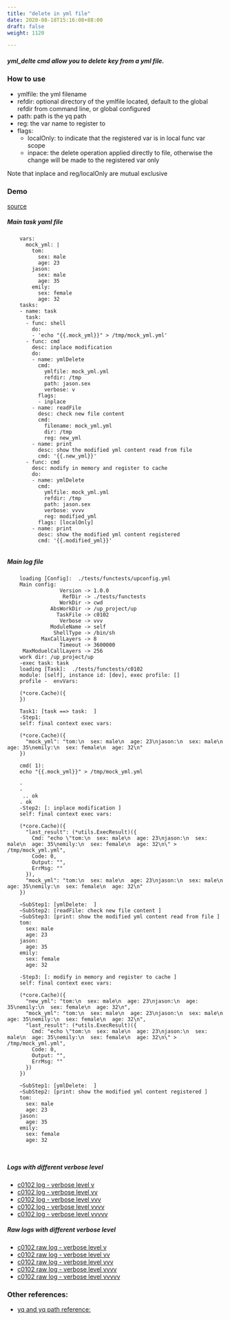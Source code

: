 ```yaml
---
title: "delete in yml file"
date: 2020-08-18T15:16:08+88:00
draft: false
weight: 1120

---
```


##### yml_delte cmd allow you to delete key from a yml file.


### How to use


* ymlfile: the yml filename
* refdir: optional directory of the ymlfile located, default to the global refdir from command line, or global configured
* path: path is the yq path
* reg: the var name to register to
* flags:
  * localOnly: to indicate that the registered var is in local func var scope
  * inpace: the delete operation applied directly to file, otherwise the change will be made to the registered var only

Note that inplace and reg/localOnly are mutual exclusive











### Demo








[source](https://github.com/upcmd/up/blob/master/tests/functests/c0102.yml)

##### Main task yaml file
```
    vars:
      mock_yml: |
        tom:
          sex: male
          age: 23
        jason:
          sex: male
          age: 35
        emily:
          sex: female
          age: 32
    tasks:
    - name: task
      task:
      - func: shell
        do:
        - 'echo "{{.mock_yml}}" > /tmp/mock_yml.yml'
      - func: cmd
        desc: inplace modification
        do:
        - name: ymlDelete
          cmd:
            ymlfile: mock_yml.yml
            refdir: /tmp
            path: jason.sex
            verbose: v
          flags:
          - inplace
        - name: readFile
          desc: check new file content
          cmd:
            filename: mock_yml.yml
            dir: /tmp
            reg: new_yml
        - name: print
          desc: show the modified yml content read from file
          cmd: '{{.new_yml}}'
      - func: cmd
        desc: modify in memory and register to cache
        do:
        - name: ymlDelete
          cmd:
            ymlfile: mock_yml.yml
            refdir: /tmp
            path: jason.sex
            verbose: vvvv
            reg: modified_yml
          flags: [localOnly]
        - name: print
          desc: show the modified yml content registered
          cmd: '{{.modified_yml}}'
    
```
##### Main log file
```
    loading [Config]:  ./tests/functests/upconfig.yml
    Main config:
                 Version -> 1.0.0
                  RefDir -> ./tests/functests
                 WorkDir -> cwd
              AbsWorkDir -> /up_project/up
                TaskFile -> c0102
                 Verbose -> vvv
              ModuleName -> self
               ShellType -> /bin/sh
           MaxCallLayers -> 8
                 Timeout -> 3600000
     MaxModuelCallLayers -> 256
    work dir: /up_project/up
    -exec task: task
    loading [Task]:  ./tests/functests/c0102
    module: [self], instance id: [dev], exec profile: []
    profile -  envVars:
    
    (*core.Cache)({
    })
    
    Task1: [task ==> task:  ]
    -Step1:
    self: final context exec vars:
    
    (*core.Cache)({
      "mock_yml": "tom:\n  sex: male\n  age: 23\njason:\n  sex: male\n  age: 35\nemily:\n  sex: female\n  age: 32\n"
    })
    
    cmd( 1):
    echo "{{.mock_yml}}" > /tmp/mock_yml.yml
    
    -
    -
     .. ok
    . ok
    -Step2: [: inplace modification ]
    self: final context exec vars:
    
    (*core.Cache)({
      "last_result": (*utils.ExecResult)({
        Cmd: "echo \"tom:\n  sex: male\n  age: 23\njason:\n  sex: male\n  age: 35\nemily:\n  sex: female\n  age: 32\n\" > /tmp/mock_yml.yml",
        Code: 0,
        Output: "",
        ErrMsg: ""
      }),
      "mock_yml": "tom:\n  sex: male\n  age: 23\njason:\n  sex: male\n  age: 35\nemily:\n  sex: female\n  age: 32\n"
    })
    
    ~SubStep1: [ymlDelete:  ]
    ~SubStep2: [readFile: check new file content ]
    ~SubStep3: [print: show the modified yml content read from file ]
    tom:
      sex: male
      age: 23
    jason:
      age: 35
    emily:
      sex: female
      age: 32
    
    -Step3: [: modify in memory and register to cache ]
    self: final context exec vars:
    
    (*core.Cache)({
      "new_yml": "tom:\n  sex: male\n  age: 23\njason:\n  age: 35\nemily:\n  sex: female\n  age: 32\n",
      "mock_yml": "tom:\n  sex: male\n  age: 23\njason:\n  sex: male\n  age: 35\nemily:\n  sex: female\n  age: 32\n",
      "last_result": (*utils.ExecResult)({
        Cmd: "echo \"tom:\n  sex: male\n  age: 23\njason:\n  sex: male\n  age: 35\nemily:\n  sex: female\n  age: 32\n\" > /tmp/mock_yml.yml",
        Code: 0,
        Output: "",
        ErrMsg: ""
      })
    })
    
    ~SubStep1: [ymlDelete:  ]
    ~SubStep2: [print: show the modified yml content registered ]
    tom:
      sex: male
      age: 23
    jason:
      age: 35
    emily:
      sex: female
      age: 32
    
    
```


##### Logs with different verbose level
* [c0102 log - verbose level v](../../logs/c0102_v)
* [c0102 log - verbose level vv](../../logs/c0102_vv)
* [c0102 log - verbose level vvv](../../logs/c0102_vvvv)
* [c0102 log - verbose level vvvv](../../logs/c0102_vvvv)
* [c0102 log - verbose level vvvvv](../../logs/c0102_vvvvv)

##### Raw logs with different verbose level
* [c0102 raw log - verbose level v](../../reflogs/c0102_v.log)
* [c0102 raw log - verbose level vv](../../reflogs/c0102_vv.log)
* [c0102 raw log - verbose level vvv](../../reflogs/c0102_vvv.log)
* [c0102 raw log - verbose level vvvv](../../reflogs/c0102_vvvv.log)
* [c0102 raw log - verbose level vvvvv](../../reflogs/c0102_vvvvv.log)








### Other references:
* [yq and yq path reference:](https://github.com/mikefarah/yq)
